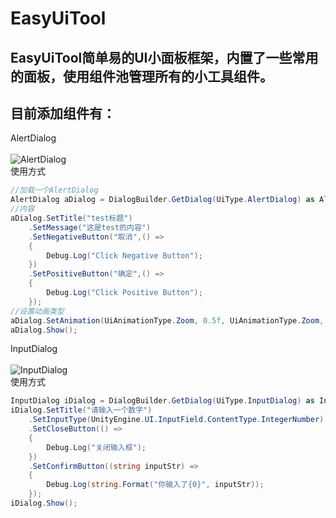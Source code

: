 # EasyUiTool
EasyUiTool简单易的UI小面板框架，内置了一些常用的面板，使用组件池管理所有的小工具组件。
------- 
目前添加组件有：
------- 
AlertDialog <br><br>
![AlertDialog](https://raw.githubusercontent.com/ShenZhouXieZhiFeng/EasyUiTool/master/ReadMe/AlertDialog.png)  <br>
使用方式 
```c#
//加载一个AlertDialog
AlertDialog aDialog = DialogBuilder.GetDialog(UiType.AlertDialog) as AlertDialog;
//内容
aDialog.SetTitle("test标题")
    .SetMessage("这是test的内容")
    .SetNegativeButton("取消",() =>
    {
        Debug.Log("Click Negative Button");
    })
    .SetPositiveButton("确定",() =>
    {
        Debug.Log("Click Positive Button");
    });
//设置动画类型
aDialog.SetAnimation(UiAnimationType.Zoom, 0.5f, UiAnimationType.Zoom, 0.5f);
aDialog.Show();
```
InputDialog<br><br>
![InputDialog](https://raw.githubusercontent.com/ShenZhouXieZhiFeng/EasyUiTool/master/ReadMe/InputDialog.png)  <br>
使用方式 
```c#
InputDialog iDialog = DialogBuilder.GetDialog(UiType.InputDialog) as InputDialog;
iDialog.SetTitle("请输入一个数字")
    .SetInputType(UnityEngine.UI.InputField.ContentType.IntegerNumber)
    .SetCloseButton(() =>
    {
        Debug.Log("关闭输入框");
    })
    .SetConfirmButton((string inputStr) =>
    {
        Debug.Log(string.Format("你输入了{0}", inputStr));
    });
iDialog.Show();
```
